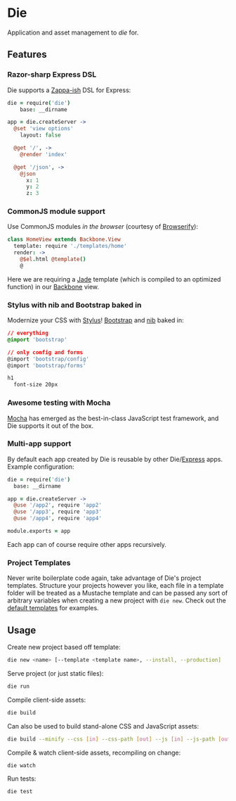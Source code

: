 # Die
Application and asset management to *die* for.

## Features

### Razor-sharp Express DSL
Die supports a [Zappa-ish][zappa] DSL for Express:

```coffeescript
die = require('die')
    base: __dirname

app = die.createServer ->
  @set 'view options'
    layout: false

  @get '/', ->
    @render 'index'

  @get '/json', ->
    @json
      x: 1
      y: 2
      z: 3
```

### CommonJS module support
Use CommonJS modules *in the browser* (courtesy of [Browserify][browserify]):

```coffeescript
class HomeView extends Backbone.View
  template: require './templates/home'
  render: ->
    @$el.html @template()
    @
```

Here we are requiring a [Jade][jade] template (which is compiled to an optimized function) in our [Backbone][backbone] view.

### Stylus with nib and Bootstrap baked in
Modernize your CSS with [Stylus][stylus]! [Bootstrap][bootstrap] and [nib][nib] baked in:

```css
// everything
@import 'bootstrap'

// only config and forms
@import 'bootstrap/config'
@import 'bootstrap/forms'

h1
  font-size 20px
```

### Awesome testing with Mocha
[Mocha][mocha] has emerged as the best-in-class JavaScript test framework, and Die supports it out of the box.

### Multi-app support
By default each app created by Die is reusable by other Die/[Express][express] apps. Example configuration:

```coffeescript
die = require('die')
  base: __dirname

app = die.createServer ->
  @use '/app2', require 'app2'
  @use '/app3', require 'app3'
  @use '/app4', require 'app4'

module.exports = app
```

Each app can of course require other apps recursively.

### Project Templates
Never write boilerplate code again, take advantage of Die's project templates.
Structure your projects however you like, each file in a template folder will be treated as a Mustache template
and can be passed any sort of arbitrary variables when creating a new project with `die new`. Check out the
[default templates][templates] for examples.

## Usage
Create new project based off template:

```bash
die new <name> [--template <template name>, --install, --production]
```

Serve project (or just static files):

```bash
die run
```

Compile client-side assets:

```bash
die build
```

Can also be used to build stand-alone CSS and JavaScript assets:

```bash
die build --minify --css [in] --css-path [out] --js [in] --js-path [out]
```

Compile & watch client-side assets, recompiling on change:

```bash
die watch
```

Run tests:

```bash
die test
```

[backbone]: http://backbonejs.org/
[bootstrap]: http://twitter.github.com/bootstrap/
[browserify]: https://github.com/substack/node-browserify
[express]: http://expressjs.com/
[jade]: http://jade-lang.com/
[mocha]: https://visionmedia.github.com/mocha/
[nib]: https://github.com/visionmedia/nib
[stylus]: http://learnboost.github.com/stylus/
[templates]: https://github.com/zeekay/die/tree/master/templates
[zappa]: https://github.com/mauricemach/zappa

